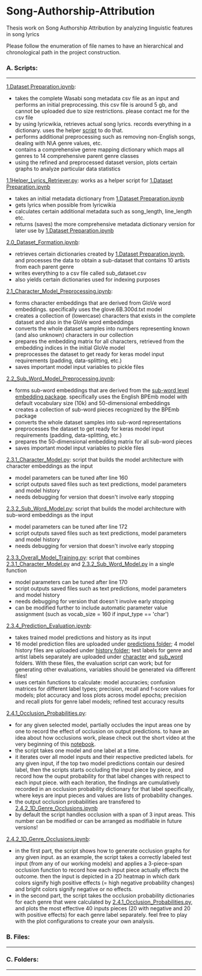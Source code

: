 # Song-Authorship-Attribution
Thesis work on Song Authorship Attribution by analyzing linguistic features in song lyrics

Please follow the enumeration of file names to have an hierarchical and chronological path in the project construction. 

### A. Scripts:
-------


[1.Dataset Preparation.ipynb](../master/1.Dataset&#32;Preparation.ipynb): 
- takes the complete Wasabi song metadata csv file as an input and performs an initial preprocessing. this csv file is around 5 gb, and cannot be uploaded due to size restrictions. please contact me for the csv file
- by using lyricwikia, retrieves actual song lyrics. records everything in a dictionary. uses the helper [script](../master/1.1Helper_Lyrics_Retriever.py) to do that.
- performs additional preprocessing such as removing non-English songs, dealing with N\A genre values, etc.
- contains a comprehensive genre mapping dictionary which maps all genres to 14 comprehensive parent genre classes
- using the refined and preprocessed dataset version, plots certain graphs to analyze particular data statistics

[1.1Helper_Lyrics_Retriever.py](../master/1.1Helper_Lyrics_Retriever.py): works as a helper script for [1.Dataset Preparation.ipynb](../master/1.Dataset&#32;Preparation.ipynb)
- takes an initial metadata dictionary from [1.Dataset Preparation.ipynb](../master/1.Dataset&#32;Preparation.ipynb)
- gets lyrics when possible from lyricwikia
- calculates certain additional metadata such as song_length, line_length etc.
- returns (saves) the more comprehensive metadata dictionary version for later use by [1.Dataset Preparation.ipynb](../master/1.Dataset&#32;Preparation.ipynb)

[2.0_Dataset_Formation.ipynb](../master/2.Mini%20Models/2.0_Dataset_Formation.ipynb):
- retrieves certain dictionaries created by [1.Dataset Preparation.ipynb](../master/1.Dataset&#32;Preparation.ipynb), and processes the data to obtain a sub-dataset that contains 10 artists from each parent genre
- writes everything to a csv file called sub_dataset.csv
- also yields certain dictionaries used for indexing purposes

[2.1_Character_Model_Preprocessing.ipynb](../master/2.Mini%20Models/2.1_Character_Model_Preprocessing.ipynb):
- forms character embeddings that are derived from GloVe word embeddings. specifically uses the glove.6B.300d.txt model
- creates a collection of (lowercase) characters that exists in the complete dataset and also in the GloVe word embeddings
- converts the whole dataset samples into numbers representing known (and also unknown) characters in our collection
- prepares the embedding matrix for all characters, retrieved from the embedding indices in the initial GloVe model
- preprocesses the dataset to get ready for keras model input requirements (padding, data-splitting, etc.)
- saves important model input variables to pickle files

[2.2_Sub_Word_Model_Preprocessing.ipynb](../master/2.Mini%20Models/2.2_Sub_Word_Model_Preprocessing.ipynb):
- forms sub-word embeddings that are derived from the [sub-word level embedding package](https://github.com/bheinzerling/bpemb). specifically uses the English BPEmb model with default vocabulary size (10k) and 50-dimensional embeddings
- creates a collection of sub-word pieces recognized by the BPEmb package
- converts the whole dataset samples into sub-word representations
- preprocesses the dataset to get ready for keras model input requirements (padding, data-splitting, etc.)
- prepares the 50-dimensional embedding matrix for all sub-word pieces
- saves important model input variables to pickle files

[2.3.1_Character_Model.py](../master/2.Mini%20Models/2.3.1_Character_Model.py): script that builds the model architecture with character embeddings as the input
- model parameters can be tuned after line 160
- script outputs saved files such as text predictions, model parameters and model history
- needs debugging for version that doesn't involve early stopping

[2.3.2_Sub_Word_Model.py](../master/2.Mini%20Models/2.3.2_Sub_Word_Model.py): script that builds the model architecture with sub-word embeddings as the input
- model parameters can be tuned after line 172
- script outputs saved files such as text predictions, model parameters and model history
- needs debugging for version that doesn't involve early stopping

[2.3.3_Overall_Model_Training.py](../master/2.Mini%20Models/2.3.3_Overall_Model_Training.py): script that combines [2.3.1_Character_Model.py](../master/2.Mini%20Models/2.3.1_Character_Model.py) and [2.3.2_Sub_Word_Model.py](../master/2.Mini%20Models/2.3.2_Sub_Word_Model.py) in a single function
- model parameters can be tuned after line 170
- script outputs saved files such as text predictions, model parameters and model history
- needs debugging for version that doesn't involve early stopping
- can be modified further to include automatic parameter value assignment (such as vocab_size = 160 if input_type == 'char')

[2.3.4_Prediction_Evaluation.ipynb](../master/2.Mini%20Models/2.3.4_Prediction_Evaluation.ipynb):
- takes trained model predictions and history as its input
- 16 model prediction files are uploaded under [predictions folder](../master/2.Mini%20Models/pickle_vars/predictions); 4 model history files are uploaded under [history folder](../master/2.Mini%20Models/pickle_vars/history); test labels for genre and artist labels separately are uploaded under [character](../master/2.Mini%20Models/pickle_vars/character) and [sub_word](../master/2.Mini%20Models/pickle_vars/sub_word) folders.
With these files, the evaluation script can work; but for generating other evaluations, variables should be generated via different files!
- uses certain functions to calculate: model accuracies; confusion matrices for different label types; precision, recall and f-score values for models; plot accuracy and loss plots across model epochs; precision and recall plots for genre label models; refined test accuracy results

[2.4.1_Occlusion_Probabilities.py](../master/2.Mini%20Models/2.4.1_Occlusion_Probabilities.py): 
- for any given selected model, partially occludes the input areas one by one to record the effect of occlusion on output predictions. to have an idea about how occlusions work, please check out the short video at the very beginning of this [notebook](../master/2.Mini%20Models/2.4.2_1D_Genre_Occlusions.ipynb).
- the script takes one model and one label at a time.
- it iterates over all model inputs and their respective predicted labels. for any given input, if the top two model predictions contain our desired label, then the scripts starts occluding the input piece by piece, and record how the ouput probability for that label changes with respect to each input piece. with each iteration, the findings are cumulatively recorded in an occlusion probability dictionary for that label specifically, where keys are input pieces and values are lists of probability changes.
- the output occlusion probabilities are transfered to [2.4.2_1D_Genre_Occlusions.ipynb](../master/2.Mini%20Models/2.4.2_1D_Genre_Occlusions.ipynb)
- by default the script handles occlusion with a span of 3 input areas. This number can be modified or can be arranged as modifiable in future versions!

[2.4.2_1D_Genre_Occlusions.ipynb](../master/2.Mini%20Models/2.4.2_1D_Genre_Occlusions.ipynb): 
- in the first part, the script shows how to generate occlusion graphs for any given input. as an example, the script takes a correctly labeled test input (from any of our working models) and applies a 3-piece-span occlusion function to record how each input piece actually effects the outcome. then the input is depicted in a 2D heatmap in which dark colors signify high positive effects (= high negative probability changes) and bright colors signify negative or no effects.
- in the second part, the script takes the occlusion probability dictionaries for each genre that were calculated by [2.4.1_Occlusion_Probabilities.py](../master/2.Mini%20Models/2.4.1_Occlusion_Probabilities.py), and plots the most effective 40 inputs pieces (20 with negative and 20 with positive effects) for each genre label separately. feel free to play with the plot configurations to create your own analysis.


### B. Files:
-------

### C. Folders:
-------
